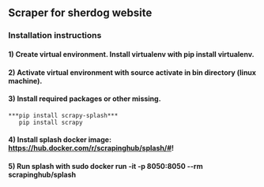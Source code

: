 ## Scraper for sherdog website
### Installation instructions
#### 1) Create virtual environment.  Install virtualenv with pip install virtualenv.
#### 2) Activate virtual environment with source activate in bin directory (linux machine).
#### 3) Install required packages or other missing.
    ***pip install scrapy-splash***
       pip install scrapy
#### 4) Install splash docker image: https://hub.docker.com/r/scrapinghub/splash/#!
#### 5) Run splash with sudo docker run -it -p 8050:8050 --rm scrapinghub/splash
